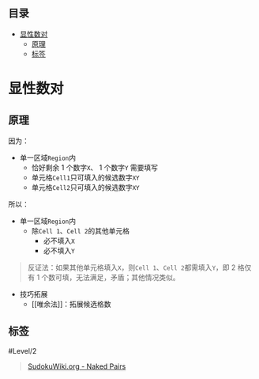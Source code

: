 <!-- START doctoc generated TOC please keep comment here to allow auto update -->
<!-- DON'T EDIT THIS SECTION, INSTEAD RE-RUN doctoc TO UPDATE -->
## 目录

- [显性数对](#%E6%98%BE%E6%80%A7%E6%95%B0%E5%AF%B9)
  - [原理](#%E5%8E%9F%E7%90%86)
  - [标签](#%E6%A0%87%E7%AD%BE)

<!-- END doctoc generated TOC please keep comment here to allow auto update -->

# 显性数对

## 原理

因为：
- 单一区域`Region`内
	- 恰好剩余 1 个数字`X`、 1 个数字`Y` 需要填写
	- 单元格`Cell1`只可填入的候选数字`XY`
	- 单元格`Cell2`只可填入的候选数字`XY`

所以：
- 单一区域`Region`内
	- 除`Cell 1`、`Cell 2`的其他单元格
		- 必不填入`X`
		- 必不填入`Y`
> 反证法：如果其他单元格填入`X`，则`Cell 1`、`Cell 2`都需填入`Y`，即 2 格仅有 1 个数可填，无法满足，矛盾；其他情况类似。

- 技巧拓展
	- [[唯余法]]：拓展候选格数

## 标签

#Level/2

> [SudokuWiki.org - Naked Pairs](https://www.sudokuwiki.org/Naked_Candidates#NP)

